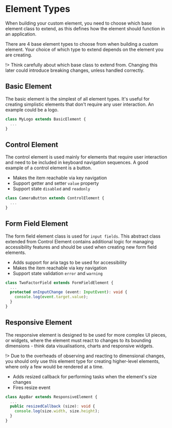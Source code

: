 <!-- 
title: Element Types
location: ./element-types
type: page
layout: default
-->



# Element Types

When building your custom element, you need to choose which base element class to extend, as this defines how the element should function in an application.

There are 4 base element types to choose from when building a custom element. Your choice of which type to extend depends on the element you are creating.

!> Think carefully about which base class to extend from. Changing this later could introduce breaking changes, unless handled correctly.

## Basic Element

The basic element is the simplest of all element types. It's useful for creating simplistic elements that don't require any user interaction. An example could be a logo.

```typescript
class MyLogo extends BasicElement {
  ...
}
```

## Control Element

The control element is used mainly for elements that require user interaction and need to be included in keyboard navigation sequences. A good example of a control element is a button.

- Makes the item reachable via key navigation
- Support getter and setter `value` property 
- Support state `disabled` and `readonly` 

```typescript
class CameraButton extends ControlElement {
  ...
}
```

## Form Field Element

The form field element class is used for `input fields`. This abstract class extended from Control Element contains additional logic for managing accessibility features and should be used when creating new form field elements.

- Adds support for aria tags to be used for accessibility
- Makes the item reachable via key navigation
- Support state validation `error` and `warning`    

```typescript
class TwoFactorField extends FormFieldElement {
  ...
  protected onInputChange (event: InputEvent): void {
    console.log(event.target.value);
  }
}
```

## Responsive Element

The responsive element is designed to be used for more complex UI pieces, or widgets, where the element must react to changes to its bounding dimensions - think data visualisations, charts and responsive widgets.

!> Due to the overheads of observing and reacting to dimensional changes, you should only use this element type for creating higher-level elements, where only a few would be rendered at a time.

- Adds resized callback for performing tasks when the element's size changes
- Fires resize event

```typescript
class AppBar extends ResponsiveElement {
  ...
  public resizedCallback (size): void {
    console.log(size.width, size.height);
  }
}
```